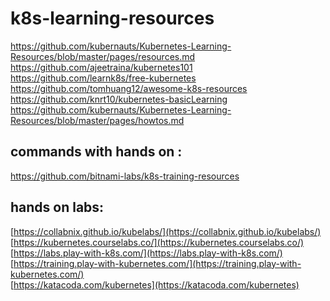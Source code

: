 # k8s-learning-resources <br/>

https://github.com/kubernauts/Kubernetes-Learning-Resources/blob/master/pages/resources.md<br/>
https://github.com/ajeetraina/kubernetes101<br/>
https://github.com/learnk8s/free-kubernetes<br/>
https://github.com/tomhuang12/awesome-k8s-resources<br/>
https://github.com/knrt10/kubernetes-basicLearning<br/>
https://github.com/kubernauts/Kubernetes-Learning-Resources/blob/master/pages/howtos.md<br/>

## commands with hands on :

https://github.com/bitnami-labs/k8s-training-resources<br/>

## hands on labs:

[https://collabnix.github.io/kubelabs/](https://collabnix.github.io/kubelabs/)<br/>
[https://kubernetes.courselabs.co/](https://kubernetes.courselabs.co/)<br/>
[https://labs.play-with-k8s.com/](https://labs.play-with-k8s.com/)<br/>
[https://training.play-with-kubernetes.com/](https://training.play-with-kubernetes.com/)<br/>
[https://katacoda.com/kubernetes](https://katacoda.com/kubernetes)
